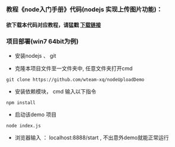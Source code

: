 ### 教程《node入门手册》代码(nodejs 实现上传图片功能)：

#### 欲下载本代码对应教程，请猛戳 [下载链接](http://download.csdn.net/detail/wzq2009/6949439)

### 项目部署(win7 64bit为例)

* 安装nodejs 、 git 

* 克隆本项目文件至一文件夹中, 任意文件夹打开cmd
```Base
git clone https://github.com/wteam-xq/nodeUploadDemo

```
* 安装依赖模块， cmd 输入以下指令
```Base
npm install

```

* 启动该demo 项目
```Base
node index.js

```

* 浏览器输入 ： localhost:8888/start , 不出意外demo就能正常运行